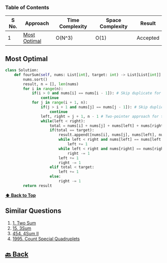 ### Table of Contents

| S No. | Approach                      | Time Complexity | Space Complexity | Result   |
| ----- | ----------------------------- | --------------- | ---------------- | -------- |
| 1     | [Most Optimal](#Most-Optimal) | O(N^3)          | O(1)             | Accepted |

### <h2>Most Optimal</h2>

```py
class Solution:
    def fourSum(self, nums: List[int], target: int) -> List[List[int]]:
        nums.sort()
        result, n = [], len(nums)
        for i in range(n):
            if(i > 0 and nums[i] == nums[i - 1]): # Skip duplicate for the first number
                continue
            for j in range(i + 1, n):
                if(j > i + 1 and nums[j] == nums[j - 1]): # Skip duplicate for the second number
                    continue
                left, right = j + 1, n - 1 # Two-pointer approach for the remaining two numbers
                while(left < right):
                    total = nums[i] + nums[j] + nums[left] + nums[right]
                    if(total == target):
                        result.append([nums[i], nums[j], nums[left], nums[right]])
                        while left < right and nums[left] == nums[left + 1]: # Skip duplicates for the third number
                            left += 1
                        while left < right and nums[right] == nums[right - 1]: # Skip duplicates for the fourth number
                            right -= 1
                        left += 1
                        right -= 1
                    elif total < target:
                        left += 1
                    else:
                        right -= 1
        return result
```

**[⬆ Back to Top](#table-of-contents)**

<h2>Similar Questions</h2>

1. <a href="https://leetcode.com/problems/two-sum/description/">1. Two Sum</a>
2. <a href="https://leetcode.com/problems/3sum/description/">15. 3Sum</a>
3. <a href="https://leetcode.com/problems/4sum-ii/description/">454. 4Sum II</a>
4. <a href="https://leetcode.com/problems/count-special-quadruplets/description/">1995. Count Special Quadruplets</a>

<h2><a href="https://github.com/sanjay9616/Striver-180/blob/master/README.md"> 🔙 Back</a></h2>
